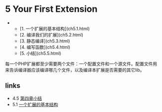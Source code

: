 # 5 Your First Extension 

<ul class="catalog">
			<li><ul>
				<li> [1. 一个扩展的基本结构](ch5.1.html) </li>
				<li> [2. 编译我们的扩展](ch5.2.html) </li>
				<li> [3. 静态编译](ch5.3.html) </li>
				<li> [4. 编写函数](ch5.4.html) </li>
				<li> [5. 小结](ch5.5.html) </li>
			</ul></li>
		</ul>
每一个PHP扩展都至少需要两个文件：一个配置文件和一个源文件。配置文件用来告诉编译器应该编译哪几个文件，以及编译本扩展是否需要的其它lib。


## links
   * 4.5 [第四章小结](<4.5.md>)
   * 5.1 [一个扩展的基本结构](<5.1.md>)

